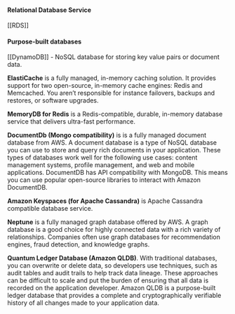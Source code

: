 #### Relational Database Service
[[RDS]]

#### Purpose-built databases
[[DynamoDB]] - NoSQL database for storing key value pairs or document data.

**ElastiCache** is a fully managed, in-memory caching solution. It provides support for two open-source, in-memory cache engines: Redis and Memcached. You aren’t responsible for instance failovers, backups and restores, or software upgrades.

**MemoryDB for Redis** is a Redis-compatible, durable, in-memory database service that delivers ultra-fast performance.

**DocumentDb (Mongo compatibility)** is is a fully managed document database from AWS. A document database is a type of NoSQL database you can use to store and query rich documents in your application. These types of databases work well for the following use cases: content management systems, profile management, and web and mobile applications. DocumentDB has API compatibility with MongoDB. This means you can use popular open-source libraries to interact with Amazon DocumentDB.

**Amazon Keyspaces (for Apache Cassandra)** is Apache Cassandra compatible database service.

**Neptune** is a fully managed graph database offered by AWS. A graph database is a good choice for highly connected data with a rich variety of relationships. Companies often use graph databases for recommendation engines, fraud detection, and knowledge graphs.

**Quantum Ledger Database (Amazon QLDB)**. With traditional databases, you can overwrite or delete data, so developers use techniques, such as audit tables and audit trails to help track data lineage. These approaches can be difficult to scale and put the burden of ensuring that all data is recorded on the application developer. Amazon QLDB is a purpose-built ledger database that provides a complete and cryptographically verifiable history of all changes made to your application data.